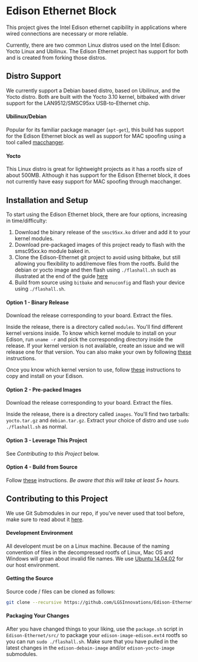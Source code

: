 Edison Ethernet Block
=====================

This project gives the Intel Edison ethernet capibility in applications where wired connections are necessary or more reliable.

Currently, there are two common Linux distros used on the Intel Edison: Yocto Linux and Ubilinux. The Edison Ethernet project has support for both and is created from forking those distros.

## Distro Support ##

We currently support a Debian based distro, based on Ubilinux, and the Yocto distro. Both are built with the Yocto 3.10 kernel, bitbaked with driver support for the LAN9512/SMSC95xx USB-to-Ethernet chip.

#### Ubilinux/Debian ####

Popular for its familiar package manager (`apt-get`), this build has support for the Edison Ethernet block as well as support for MAC spoofing using a tool called [macchanger](https://github.com/alobbs/macchanger).

#### Yocto ####

This Linux distro is great for lightweight projects as it has a rootfs size of about 500MB. Although it has support for the Edison Ethernet block, it does not currently have easy support for MAC spoofing through macchanger.

## Installation and Setup ##

To start using the Edison Ethernet block, there are four options, increasing in time/difficulty:

1. Download the binary release of the `smsc95xx.ko` driver and add it to your kernel modules.
2. Download pre-packaged images of this project ready to flash with the smsc95xx.ko module baked in.
3. Clone the Edison-Ethernet git project to avoid using bitbake, but still allowing you flexibility to add/remove files from the rootfs. Build the debian or yocto image and then flash using `./flashall.sh` such as illustrated at the end of the guide [here](https://github.com/LGSInnovations/Edison-Ethernet/blob/master/guides/customize-yocto-kernel.md)
4. Build from source using `bitbake` and `menuconfig` and flash your device using `./flashall.sh`.

#### Option 1 - Binary Release ####

Download the release corresponding to your board. Extract the files.

Inside the release, there is a directory called `modules`. You'll find different kernel versions inside. To know which kernel module to install on your Edison, run `uname -r` and pick the corresponding directory inside the release. If your kernel version is not available, create an issue and we will release one for that version. You can also make your own by following [these](guides/version-magic-error.md) instructions.

Once you know which kernel version to use, follow [these](guides/installation.md) instructions to copy and install on your Edison.

#### Option 2 - Pre-packed Images ####

Download the release corresponding to your board. Extract the files.

Inside the release, there is a directory called `images`. You'll find two tarballs: `yocto.tar.gz` and `debian.tar.gz`. Extract your choice of distro and use `sudo ./flashall.sh` as normal.

#### Option 3 - Leverage This Project ####

See *Contributing to this Project* below.

#### Option 4 - Build from Source ####

Follow [these](guides) instructions. *Be aware that this will take at least 5+ hours.*

## Contributing to this Project ##

We use Git Submodules in our repo, if you've never used that tool before, make sure to read about it [here](https://git-scm.com/book/en/v2/Git-Tools-Submodules).


#### Development Environment ####

All developent must be on a Linux machine. Because of the naming convention of files in the decompressed rootfs of Linux, Mac OS and Windows will groan about invalid file names. We use [Ubuntu 14.04.02](http://releases.ubuntu.com/14.04/) for our host environment.

#### Getting the Source ####

Source code / files can be cloned as follows:

```bash
git clone --recursive https://github.com/LGSInnovations/Edison-Ethernet.git # The '--recursive' flag will also clone the submodules 
```

#### Packaging Your Changes ####

After you have changed things to your liking, use the `package.sh` script in `Edison-Ethernet/src/` to package your `edison-image-edison.ext4` rootfs so you can run `sudo ./flashall.sh`. Make sure that you have pulled in the latest changes in the `edison-debain-image` and/or `edison-yocto-image` submodules.
